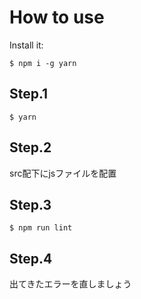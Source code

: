 # How to use
Install it:

```
$ npm i -g yarn
```

## Step.1
```
$ yarn
```

## Step.2
src配下にjsファイルを配置

## Step.3
```
$ npm run lint
```

## Step.4
出てきたエラーを直しましょう


